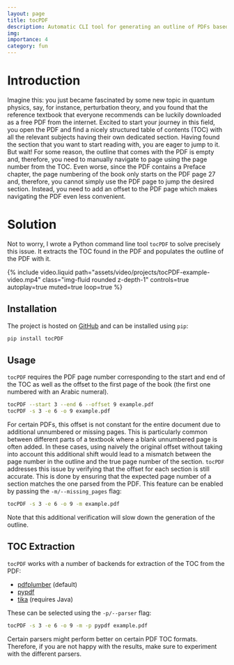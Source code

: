 ```yaml
---
layout: page
title: tocPDF
description: Automatic CLI tool for generating an outline of PDFs based on the its table of contents. 
img:
importance: 4
category: fun
---
```


# Introduction
Imagine this: you just became fascinated by some new topic in quantum physics, say, for instance, perturbation theory, and you found that the reference textbook that everyone recommends can be luckily downloaded as a free PDF from the internet. Excited to start your journey in this field, you open the PDF and find a nicely structured table of contents (TOC) with all the relevant subjects having their own dedicated section. Having found the section that you want to start reading with, you are eager to jump to it. But wait! For some reason, the outline that comes with the PDF is empty and, therefore, you need to manually navigate to page using the page number from the TOC. Even worse, since the PDF contains a Preface chapter, the page numbering of the book only starts on the PDF page 27 and, therefore, you cannot simply use the PDF page to jump the desired section. Instead, you need to add an offset to the PDF page which makes navigating the PDF even less convenient.

# Solution
Not to worry, I wrote a Python command line tool `tocPDF` to solve precisely this issue. It extracts the TOC found in the PDF and populates the outline of the PDF with it.

{% include video.liquid path="assets/video/projects/tocPDF-example-video.mp4" class="img-fluid rounded z-depth-1" controls=true autoplay=true muted=true loop=true %}

## Installation
The project is hosted on [GitHub](github.com/kszenes/tocPDF) and can be installed using `pip`:
```sh
pip install tocPDF
```
## Usage
`tocPDF` requires the PDF page number corresponding to the start and end of the TOC as well as the offset to the first page of the book (the first one numbered with an Arabic numeral). 
```sh
tocPDF --start 3 --end 6 --offset 9 example.pdf
tocPDF -s 3 -e 6 -o 9 example.pdf
```
For certain PDFs, this offset is not constant for the entire document due to additional unnumbered or missing pages. This is particularly common between different parts of a textbook where a blank unnumbered page is often added. In these cases, using naively the original offset without taking into account this additional shift would lead to a mismatch between the page number in the outline and the true page number of the section. `tocPDF` addresses this issue by verifying that the offset for each section is still accurate. This is done by ensuring that the expected page number of a section matches the one parsed from the PDF. This feature can be enabled by passing the `-m/--missing_pages` flag:
```sh
tocPDF -s 3 -e 6 -o 9 -m example.pdf
```
Note that this additional verification will slow down the generation of the outline.
## TOC Extraction
`tocPDF` works with a number of backends for extraction of the TOC from the PDF:
- [pdfplumber](https://github.com/jsvine/pdfplumber) (default)
- [pypdf](https://github.com/py-pdf/pypdf)
- [tika](https://github.com/chrismattmann/tika-python) (requires Java)

These can be selected using the `-p/--parser` flag:
```sh
tocPDF -s 3 -e 6 -o 9 -m -p pypdf example.pdf
```
Certain parsers might perform better on certain PDF TOC formats. Therefore, if you are not happy with the results, make sure to experiment with the different parsers.

